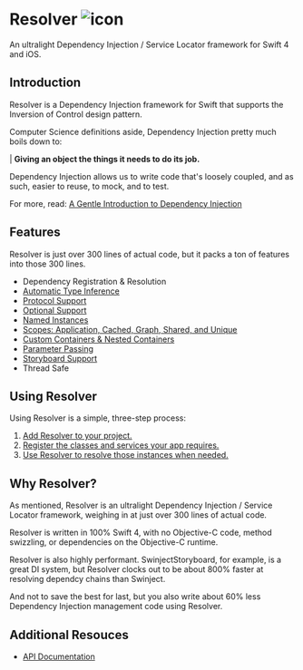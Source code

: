 
# Resolver ![icon](https://user-images.githubusercontent.com/709283/32858974-cce8282a-ca12-11e7-944b-c8046156290b.png)

 An ultralight Dependency Injection / Service Locator framework for Swift 4 and iOS.

## Introduction

Resolver is a Dependency Injection framework for Swift that supports the Inversion of Control design pattern.

Computer Science definitions aside, Dependency Injection pretty much boils down to:

| **Giving an object the things it needs to do its job.**

Dependency Injection allows us to write code that's loosely coupled, and as such, easier to reuse, to mock, and  to test.

For more, read: [A Gentle Introduction to Dependency Injection](https://github.com/hmlongco/Resolver/blob/master/Documentation/Introduction.md)

## Features

Resolver is just over 300 lines of actual code, but it packs a ton of features into those 300 lines.

* Dependency Registration & Resolution
* [Automatic Type Inference](https://github.com/hmlongco/Resolver/blob/master/Documentation/Types.md)
* [Protocol Support](https://github.com/hmlongco/Resolver/blob/master/Documentation/Protocols.md)
* [Optional Support](https://github.com/hmlongco/Resolver/blob/master/Documentation/Optionals.md)
* [Named Instances](https://github.com/hmlongco/Resolver/blob/master/Documentation/Names.md)
* [Scopes: Application, Cached, Graph, Shared, and Unique](https://github.com/hmlongco/Resolver/blob/master/Documentation/Scopes.md)
* [Custom Containers & Nested Containers](https://github.com/hmlongco/Resolver/blob/master/Documentation/Scopes.md)
* [Parameter Passing](https://github.com/hmlongco/Resolver/blob/master/Documentation/Parameters.md)
* [Storyboard Support](https://github.com/hmlongco/Resolver/blob/master/Documentation/Scopes.md)
* Thread Safe

## Using Resolver

Using Resolver is a simple, three-step process:

1. [Add Resolver to your project.](https://github.com/hmlongco/Resolver/blob/master/Documentation/Installation.md)
2. [Register the classes and services your app requires.](https://github.com/hmlongco/Resolver/blob/master/Documentation/Registration.md)
3. [Use Resolver to resolve those instances when needed.](https://github.com/hmlongco/Resolver/blob/master/Documentation/Resolving.md)

## Why Resolver?

As mentioned, Resolver is an ultralight Dependency Injection / Service Locator framework, weighing in at just over 300 lines of actual code.

Resolver is written in 100% Swift 4, with no Objective-C code, method swizzling, or dependencies on the Objective-C runtime.

Resolver is also highly performant. SwinjectStoryboard, for example, is a great DI system, but Resolver clocks out to be about 800% faster at resolving dependcy chains than Swinject.

And not to save the best for last, but you also write about 60% less Dependency Injection management code using Resolver.

## Additional Resouces

* [API Documentation](https://hmlongco.github.io/Resolver/Documentation/API/Classes/Resolver.html)
